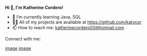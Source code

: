 **Hi 👋, I'm Katherine Cordero!**

- 🌱 I’m currently learning Java, SQL
- 👨‍💻 All of my projects are available at https://github.com/katycor
- 📫 How to reach me: katherinecordero03@hotmail.com

Connect with me:

[image](https://github.com/katycor/katycor/assets/131924719/78f16f70-dd52-48d1-8a9d-bf7e27621f67)
[image](https://linkedin.com/in/katherine-cordero-86241173)
